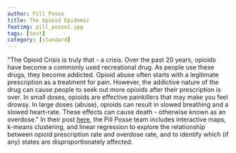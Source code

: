 ```yaml
---
author: Pill Posse
title: The Opioid Epidemic
featimg: pill_posse1.jpg
tags: [text]
category: [standard]
---
```


"The Opioid Crisis is truly that - a crisis. Over the past 20 years, opioids have become a commonly used recreational drug. As people use these drugs, they become addicted. Opioid abuse often starts with a legitimate prescription as a treatment for pain. However, the addictive nature of the drug can cause people to seek out more opioids after their prescription is over. In small doses, opioids are effective painkillers that may make you feel drowsy. In large doses (abuse), opioids can result in slowed breathing and a slowed heart-rate. These effects can cause death - otherwise known as an overdose."  In their post <a href="https://stat231-f20.github.io/Blog-Pill-Posse/" target="blank">here</a>, the Pill Posse team includes interactive maps, k-means clustering, and linear regression to explore the relationship between opioid prescription rate and overdose rate, and to identify which (if any) states are disproportionately affected.

